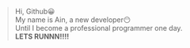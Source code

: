 > Hi, Github😀   
My name is Ain, a new developer😶    
Until I become a professional programmer one day.   
**LETS RUNNN!!!!**
